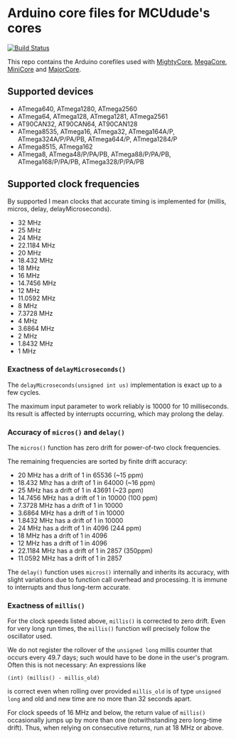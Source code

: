 # Arduino core files for MCUdude's cores
[![Build Status](https://travis-ci.org/MCUdude/MCUdude_corefiles.svg?branch=master)](https://travis-ci.org/MCUdude/MCUdude_corefiles)

This repo contains the Arduino corefiles used with [MightyCore](https://github.com/MCUdude/MightyCore), [MegaCore](https://github.com/MCUdude/MegaCore), [MiniCore](https://github.com/MCUdude/MiniCore) and [MajorCore](https://github.com/MCUdude/MightyCore).


## Supported devices

* ATmega640, ATmega1280, ATmega2560
* ATmega64, ATmega128, ATmega1281, ATmega2561
* AT90CAN32, AT90CAN64, AT90CAN128
* ATmega8535, ATmega16, ATmega32, ATmega164A/P, ATmega324A/P/PA/PB, ATmega644/P, ATmega1284/P
* ATmega8515, ATmega162
* ATmega8, ATmega48/P/PA/PB, ATmega88/P/PA/PB, ATmega168/P/PA/PB, ATmega328/P/PA/PB


## Supported clock frequencies

By supported I mean clocks that accurate timing is implemented for (millis,
micros, delay, delayMicroseconds).

* 32 MHz
* 25 MHz
* 24 MHz
* 22.1184 MHz
* 20 MHz
* 18.432 MHz
* 18 MHz
* 16 MHz
* 14.7456 MHz
* 12 MHz
* 11.0592 MHz
* 8 MHz
* 7.3728 MHz
* 4 MHz
* 3.6864 MHz
* 2 MHz
* 1.8432 MHz
* 1 MHz


### Exactness of `delayMicroseconds()`

The `delayMicroseconds(unsigned int us)` implementation is exact up to a few
cycles.

The maximum input parameter to work reliably is 10000 for 10 milliseconds.
Its result is affected by interrupts occurring, which may prolong the delay.


### Accuracy of `micros()` and `delay()`

The `micros()` function has zero drift for power-of-two clock frequencies.

The remaining frequencies are sorted by finite drift accuracy:

* 20 MHz has a drift of 1 in 65536 (~15 ppm)
* 18.432 Mhz has a drift of 1 in 64000 (~16 ppm)
* 25 MHz      has a drift of 1 in 43691 (~23 ppm)
* 14.7456 MHz has a drift of 1 in 10000 (100 ppm)
*  7.3728 MHz has a drift of 1 in 10000
*  3.6864 MHz has a drift of 1 in 10000
*  1.8432 MHz has a drift of 1 in 10000
* 24 MHz has a drift of 1 in 4096 (244 ppm)
* 18 MHz has a drift of 1 in 4096
* 12 MHz has a drift of 1 in 4096
* 22.1184 MHz has a drift of 1 in 2857 (350ppm)
* 11.0592 MHz has a drift of 1 in 2857

The `delay()` function uses `micros()` internally and inherits its accuracy,
with slight variations due to function call overhead and processing.
It is immune to interrupts and thus long-term accurate.


### Exactness of `millis()`

For the clock speeds listed above, `millis()` is corrected to zero drift.
Even for very long run times, the `millis()` function will precisely follow the
oscillator used.

We do not register the rollover of the `unsigned long` millis counter that
occurs every 49.7 days; such would have to be done in the user's program.
Often this is not necessary:  An expressions like

    (int) (millis() - millis_old)

is correct even when rolling over provided `millis_old` is of type `unsigned long`
and old and new time are no more than 32 seconds apart.

For clock speeds of 16 MHz and below, the return value of `millis()`
occasionally jumps up by more than one (notwithstanding zero long-time drift).
Thus, when relying on consecutive returns, run at 18 MHz or above.
